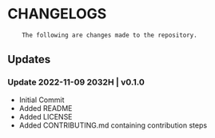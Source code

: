 # CHANGELOGS

```
    The following are changes made to the repository.
```

## Updates

### Update 2022-11-09 2032H | v0.1.0
- Initial Commit
- Added README
- Added LICENSE
- Added CONTRIBUTING.md containing contribution steps



